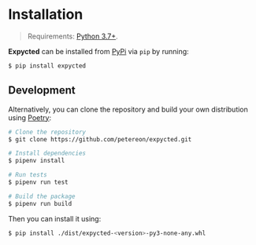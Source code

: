 # Installation

> Requirements: [Python 3.7+](https://www.python.org/downloads/).

**Expycted** can be installed from [PyPi](https://pypi.org/project/expycted/) via `pip` by running:

```sh
$ pip install expycted
```

## Development

Alternatively, you can clone the repository and build your own distribution using [Poetry](https://python-poetry.org):
```sh
# Clone the repository
$ git clone https://github.com/petereon/expycted.git

# Install dependencies
$ pipenv install

# Run tests
$ pipenv run test

# Build the package
$ pipenv run build
```

Then you can install it using:
```sh
$ pip install ./dist/expycted-<version>-py3-none-any.whl
```